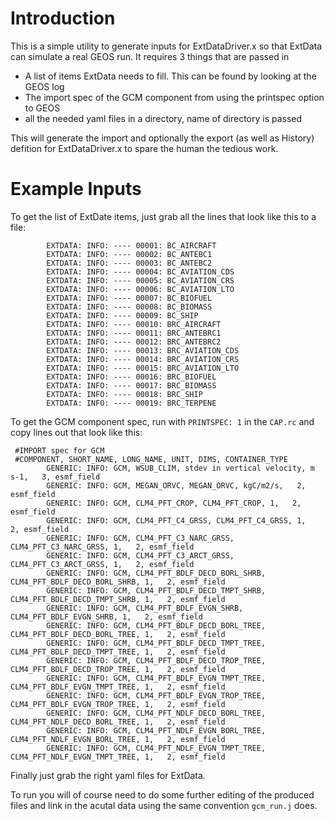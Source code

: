 # Introduction
This is a simple utility to generate inputs for ExtDataDriver.x so that ExtData can simulate a real GEOS run. It requires 3 things that are passed in
- A list of items ExtData needs to fill. This can be found by looking at the GEOS log
- The import spec of the GCM component from using the printspec option to GEOS
- all the needed yaml files in a directory, name of directory is passed

This will generate the import and optionally the export (as well as History) defition for ExtDataDriver.x to spare the human the tedious work.

# Example Inputs
To get the list of ExtDate items, just grab all the lines that look like this to a file:
```
        EXTDATA: INFO: ---- 00001: BC_AIRCRAFT
        EXTDATA: INFO: ---- 00002: BC_ANTEBC1
        EXTDATA: INFO: ---- 00003: BC_ANTEBC2
        EXTDATA: INFO: ---- 00004: BC_AVIATION_CDS
        EXTDATA: INFO: ---- 00005: BC_AVIATION_CRS
        EXTDATA: INFO: ---- 00006: BC_AVIATION_LTO
        EXTDATA: INFO: ---- 00007: BC_BIOFUEL
        EXTDATA: INFO: ---- 00008: BC_BIOMASS
        EXTDATA: INFO: ---- 00009: BC_SHIP
        EXTDATA: INFO: ---- 00010: BRC_AIRCRAFT
        EXTDATA: INFO: ---- 00011: BRC_ANTEBRC1
        EXTDATA: INFO: ---- 00012: BRC_ANTEBRC2
        EXTDATA: INFO: ---- 00013: BRC_AVIATION_CDS
        EXTDATA: INFO: ---- 00014: BRC_AVIATION_CRS
        EXTDATA: INFO: ---- 00015: BRC_AVIATION_LTO
        EXTDATA: INFO: ---- 00016: BRC_BIOFUEL
        EXTDATA: INFO: ---- 00017: BRC_BIOMASS
        EXTDATA: INFO: ---- 00018: BRC_SHIP
        EXTDATA: INFO: ---- 00019: BRC_TERPENE
```

To get the GCM component spec, run with `PRINTSPEC: 1` in the `CAP.rc` and copy lines out that look like this:
```
 #IMPORT spec for GCM
 #COMPONENT, SHORT_NAME, LONG_NAME, UNIT, DIMS, CONTAINER_TYPE
        GENERIC: INFO: GCM, WSUB_CLIM, stdev in vertical velocity, m s-1,   3, esmf_field
        GENERIC: INFO: GCM, MEGAN_ORVC, MEGAN_ORVC, kgC/m2/s,   2, esmf_field
        GENERIC: INFO: GCM, CLM4_PFT_CROP, CLM4_PFT_CROP, 1,   2, esmf_field
        GENERIC: INFO: GCM, CLM4_PFT_C4_GRSS, CLM4_PFT_C4_GRSS, 1,   2, esmf_field
        GENERIC: INFO: GCM, CLM4_PFT_C3_NARC_GRSS, CLM4_PFT_C3_NARC_GRSS, 1,   2, esmf_field
        GENERIC: INFO: GCM, CLM4_PFT_C3_ARCT_GRSS, CLM4_PFT_C3_ARCT_GRSS, 1,   2, esmf_field
        GENERIC: INFO: GCM, CLM4_PFT_BDLF_DECD_BORL_SHRB, CLM4_PFT_BDLF_DECD_BORL_SHRB, 1,   2, esmf_field
        GENERIC: INFO: GCM, CLM4_PFT_BDLF_DECD_TMPT_SHRB, CLM4_PFT_BDLF_DECD_TMPT_SHRB, 1,   2, esmf_field
        GENERIC: INFO: GCM, CLM4_PFT_BDLF_EVGN_SHRB, CLM4_PFT_BDLF_EVGN_SHRB, 1,   2, esmf_field
        GENERIC: INFO: GCM, CLM4_PFT_BDLF_DECD_BORL_TREE, CLM4_PFT_BDLF_DECD_BORL_TREE, 1,   2, esmf_field
        GENERIC: INFO: GCM, CLM4_PFT_BDLF_DECD_TMPT_TREE, CLM4_PFT_BDLF_DECD_TMPT_TREE, 1,   2, esmf_field
        GENERIC: INFO: GCM, CLM4_PFT_BDLF_DECD_TROP_TREE, CLM4_PFT_BDLF_DECD_TROP_TREE, 1,   2, esmf_field
        GENERIC: INFO: GCM, CLM4_PFT_BDLF_EVGN_TMPT_TREE, CLM4_PFT_BDLF_EVGN_TMPT_TREE, 1,   2, esmf_field
        GENERIC: INFO: GCM, CLM4_PFT_BDLF_EVGN_TROP_TREE, CLM4_PFT_BDLF_EVGN_TROP_TREE, 1,   2, esmf_field
        GENERIC: INFO: GCM, CLM4_PFT_NDLF_DECD_BORL_TREE, CLM4_PFT_NDLF_DECD_BORL_TREE, 1,   2, esmf_field
        GENERIC: INFO: GCM, CLM4_PFT_NDLF_EVGN_BORL_TREE, CLM4_PFT_NDLF_EVGN_BORL_TREE, 1,   2, esmf_field
        GENERIC: INFO: GCM, CLM4_PFT_NDLF_EVGN_TMPT_TREE, CLM4_PFT_NDLF_EVGN_TMPT_TREE, 1,   2, esmf_field
```

Finally just grab the right yaml files for ExtData.

To run you will of course need to do some further editing of the produced files and link in the acutal data using the same convention `gcm_run.j` does.
